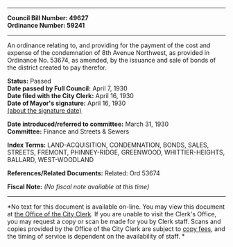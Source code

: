 * * * * *  
  
**Council Bill Number: [](#h0)[](#h2)49627**   
**Ordinance Number: 59241**  
  
* * * * *  
  
An ordinance relating to, and providing for the payment of the cost and expense of the condemnation of 8th Avenue Northwest, as provided in Ordinance No. 53674, as amended, by the issuance and sale of bonds of the district created to pay therefor.  
  
**Status:** Passed   
**Date passed by Full Council:** April 7, 1930   
**Date filed with the City Clerk:** April 16, 1930   
**Date of Mayor's signature:** April 16, 1930   
[(about the signature date)](/~public/approvaldate.htm)   
  
  
**Date introduced/referred to committee:** March 31, 1930   
**Committee:** Finance and Streets & Sewers   
  
**Index Terms:** LAND-ACQUISITION, CONDEMNATION, BONDS, SALES, STREETS, FREMONT, PHINNEY-RIDGE, GREENWOOD, WHITTIER-HEIGHTS, BALLARD, WEST-WOODLAND  
  
**References/Related Documents:** Related: Ord 53674  
  
**Fiscal Note:** *(No fiscal note available at this time)*  
  
* * * * *  
  
*No text for this document is available on-line. You may view this document at [the Office of the City Clerk](http://www.seattle.gov/leg/clerk/contactUs.htm). If you are unable to visit the Clerk's Office, you may request a copy or scan be made for you by Clerk staff. Scans and copies provided by the Office of the City Clerk are subject to [copy fees](http://clerk.seattle.gov/~public/clerkfees.htm), and the timing of service is dependent on the availability of staff. *  
  
  
